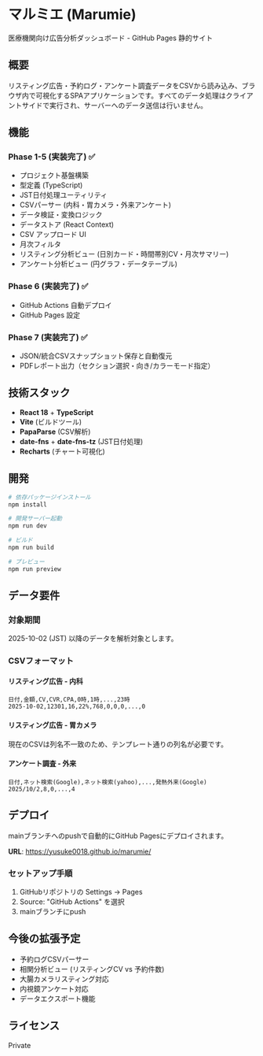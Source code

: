 # マルミエ (Marumie)

医療機関向け広告分析ダッシュボード - GitHub Pages 静的サイト

## 概要

リスティング広告・予約ログ・アンケート調査データをCSVから読み込み、ブラウザ内で可視化するSPAアプリケーションです。すべてのデータ処理はクライアントサイドで実行され、サーバーへのデータ送信は行いません。

## 機能

### Phase 1-5 (実装完了) ✅
- プロジェクト基盤構築
- 型定義 (TypeScript)
- JST日付処理ユーティリティ
- CSVパーサー (内科・胃カメラ・外来アンケート)
- データ検証・変換ロジック
- データストア (React Context)
- CSV アップロード UI
- 月次フィルタ
- リスティング分析ビュー (日別カード・時間帯別CV・月次サマリー)
- アンケート分析ビュー (円グラフ・データテーブル)

### Phase 6 (実装完了) ✅
- GitHub Actions 自動デプロイ
- GitHub Pages 設定
### Phase 7 (実装完了) ✅
- JSON/統合CSVスナップショット保存と自動復元
- PDFレポート出力（セクション選択・向き/カラーモード指定）


## 技術スタック

- **React 18** + **TypeScript**
- **Vite** (ビルドツール)
- **PapaParse** (CSV解析)
- **date-fns** + **date-fns-tz** (JST日付処理)
- **Recharts** (チャート可視化)

## 開発

```bash
# 依存パッケージインストール
npm install

# 開発サーバー起動
npm run dev

# ビルド
npm run build

# プレビュー
npm run preview
```

## データ要件

### 対象期間
2025-10-02 (JST) 以降のデータを解析対象とします。

### CSVフォーマット

#### リスティング広告 - 内科
```
日付,金額,CV,CVR,CPA,0時,1時,...,23時
2025-10-02,12301,16,22%,768,0,0,0,...,0
```

#### リスティング広告 - 胃カメラ
現在のCSVは列名不一致のため、テンプレート通りの列名が必要です。

#### アンケート調査 - 外来
```
日付,ネット検索(Google),ネット検索(yahoo),...,発熱外来(Google)
2025/10/2,8,0,...,4
```

## デプロイ

mainブランチへのpushで自動的にGitHub Pagesにデプロイされます。

**URL**: https://yusuke0018.github.io/marumie/

### セットアップ手順

1. GitHubリポジトリの Settings → Pages
2. Source: "GitHub Actions" を選択
3. mainブランチにpush

## 今後の拡張予定

- 予約ログCSVパーサー
- 相関分析ビュー (リスティングCV vs 予約件数)
- 大腸カメラリスティング対応
- 内視鏡アンケート対応
- データエクスポート機能

## ライセンス

Private
